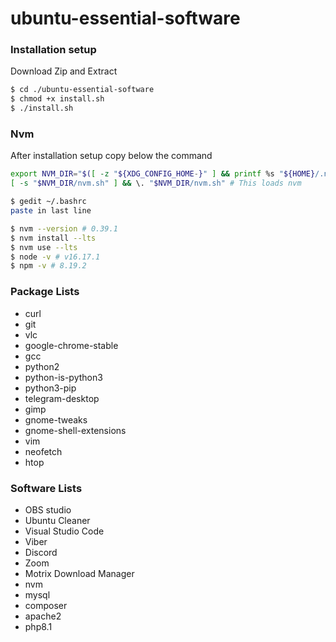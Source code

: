 # ubuntu-essential-software

### Installation setup

Download Zip and Extract

```sh
$ cd ./ubuntu-essential-software
$ chmod +x install.sh
$ ./install.sh
```

### Nvm

After installation setup copy below the command

```sh
export NVM_DIR="$([ -z "${XDG_CONFIG_HOME-}" ] && printf %s "${HOME}/.nvm" || printf %s "${XDG_CONFIG_HOME}/nvm")"
[ -s "$NVM_DIR/nvm.sh" ] && \. "$NVM_DIR/nvm.sh" # This loads nvm
```

```sh
$ gedit ~/.bashrc
paste in last line

$ nvm --version # 0.39.1
$ nvm install --lts
$ nvm use --lts
$ node -v # v16.17.1
$ npm -v # 8.19.2
```

### Package Lists

- curl
- git
- vlc
- google-chrome-stable
- gcc
- python2
- python-is-python3
- python3-pip
- telegram-desktop
- gimp
- gnome-tweaks
- gnome-shell-extensions
- vim
- neofetch
- htop

### Software Lists

- OBS studio
- Ubuntu Cleaner
- Visual Studio Code
- Viber
- Discord
- Zoom
- Motrix Download Manager
- nvm
- mysql
- composer
- apache2
- php8.1

